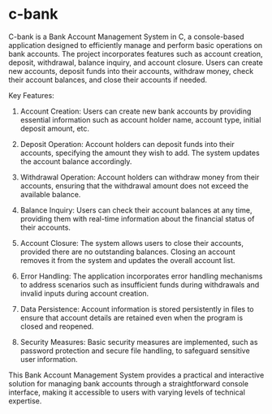 # c-bank
C-bank  is a Bank Account Management System in C, a console-based application designed to efficiently manage and perform basic operations on bank accounts. The project incorporates features such as account creation, deposit, withdrawal, balance inquiry, and account closure. Users can create new accounts, deposit funds into their accounts, withdraw money, check their account balances, and close their accounts if needed.

Key Features:
1. Account Creation: Users can create new bank accounts by providing essential information such as account holder name, account type, initial deposit amount, etc.

2. Deposit Operation: Account holders can deposit funds into their accounts, specifying the amount they wish to add. The system updates the account balance accordingly.

3. Withdrawal Operation: Account holders can withdraw money from their accounts, ensuring that the withdrawal amount does not exceed the available balance.

4. Balance Inquiry: Users can check their account balances at any time, providing them with real-time information about the financial status of their accounts.

5. Account Closure: The system allows users to close their accounts, provided there are no outstanding balances. Closing an account removes it from the system and updates the overall account list.

6. Error Handling: The application incorporates error handling mechanisms to address scenarios such as insufficient funds during withdrawals and invalid inputs during account creation.

7. Data Persistence: Account information is stored persistently in files to ensure that account details are retained even when the program is closed and reopened.

8. Security Measures: Basic security measures are implemented, such as password protection and secure file handling, to safeguard sensitive user information.

This Bank Account Management System provides a practical and interactive solution for managing bank accounts through a straightforward console interface, making it accessible to users with varying levels of technical expertise.
